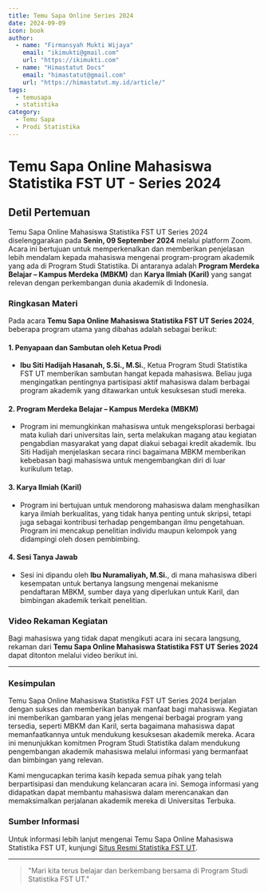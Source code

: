 ```yaml
--- 
title: Temu Sapa Online Series 2024
date: 2024-09-09
icon: book
author:
  - name: "Firmansyah Mukti Wijaya"
    email: "ikimukti@gmail.com"
    url: "https://ikimukti.com"
  - name: "Himastatut Docs"
    email: "himastatut@gmail.com"
    url: "https://himastatut.my.id/article/"
tags:
  - temusapa
  - statistika
category:
  - Temu Sapa
  - Prodi Statistika
--- 
```


# Temu Sapa Online Mahasiswa Statistika FST UT - Series 2024

## Detil Pertemuan

Temu Sapa Online Mahasiswa Statistika FST UT Series 2024 diselenggarakan pada **Senin, 09 September 2024** melalui platform Zoom. Acara ini bertujuan untuk memperkenalkan dan memberikan penjelasan lebih mendalam kepada mahasiswa mengenai program-program akademik yang ada di Program Studi Statistika. Di antaranya adalah **Program Merdeka Belajar – Kampus Merdeka (MBKM)** dan **Karya Ilmiah (Karil)** yang sangat relevan dengan perkembangan dunia akademik di Indonesia.

### Ringkasan Materi

Pada acara **Temu Sapa Online Mahasiswa Statistika FST UT Series 2024**, beberapa program utama yang dibahas adalah sebagai berikut:

#### 1. **Penyapaan dan Sambutan oleh Ketua Prodi**
   - **Ibu Siti Hadijah Hasanah, S.Si., M.Si.**, Ketua Program Studi Statistika FST UT memberikan sambutan hangat kepada mahasiswa. Beliau juga mengingatkan pentingnya partisipasi aktif mahasiswa dalam berbagai program akademik yang ditawarkan untuk kesuksesan studi mereka.

#### 2. **Program Merdeka Belajar – Kampus Merdeka (MBKM)**
   - Program ini memungkinkan mahasiswa untuk mengeksplorasi berbagai mata kuliah dari universitas lain, serta melakukan magang atau kegiatan pengabdian masyarakat yang dapat diakui sebagai kredit akademik. Ibu Siti Hadijah menjelaskan secara rinci bagaimana MBKM memberikan kebebasan bagi mahasiswa untuk mengembangkan diri di luar kurikulum tetap.

#### 3. **Karya Ilmiah (Karil)**
   - Program ini bertujuan untuk mendorong mahasiswa dalam menghasilkan karya ilmiah berkualitas, yang tidak hanya penting untuk skripsi, tetapi juga sebagai kontribusi terhadap pengembangan ilmu pengetahuan. Program ini mencakup penelitian individu maupun kelompok yang didampingi oleh dosen pembimbing.

#### 4. **Sesi Tanya Jawab**
   - Sesi ini dipandu oleh **Ibu Nuramaliyah, M.Si.**, di mana mahasiswa diberi kesempatan untuk bertanya langsung mengenai mekanisme pendaftaran MBKM, sumber daya yang diperlukan untuk Karil, dan bimbingan akademik terkait penelitian.

### Video Rekaman Kegiatan

Bagi mahasiswa yang tidak dapat mengikuti acara ini secara langsung, rekaman dari **Temu Sapa Online Mahasiswa Statistika FST UT Series 2024** dapat ditonton melalui video berikut ini.

<VidStack
  src="youtube/dv7B2NkdVhU"
  title="Temu Sapa Online Mahasiswa Statistika FST UT Series 2024"
/>

--- 

### Kesimpulan

Temu Sapa Online Mahasiswa Statistika FST UT Series 2024 berjalan dengan sukses dan memberikan banyak manfaat bagi mahasiswa. Kegiatan ini memberikan gambaran yang jelas mengenai berbagai program yang tersedia, seperti MBKM dan Karil, serta bagaimana mahasiswa dapat memanfaatkannya untuk mendukung kesuksesan akademik mereka. Acara ini menunjukkan komitmen Program Studi Statistika dalam mendukung pengembangan akademik mahasiswa melalui informasi yang bermanfaat dan bimbingan yang relevan.

Kami mengucapkan terima kasih kepada semua pihak yang telah berpartisipasi dan mendukung kelancaran acara ini. Semoga informasi yang didapatkan dapat membantu mahasiswa dalam merencanakan dan memaksimalkan perjalanan akademik mereka di Universitas Terbuka.

### Sumber Informasi

Untuk informasi lebih lanjut mengenai Temu Sapa Online Mahasiswa Statistika FST UT, kunjungi [Situs Resmi Statistika FST UT](https://statistika-fst.ut.ac.id).

--- 

> "Mari kita terus belajar dan berkembang bersama di Program Studi Statistika FST UT."
